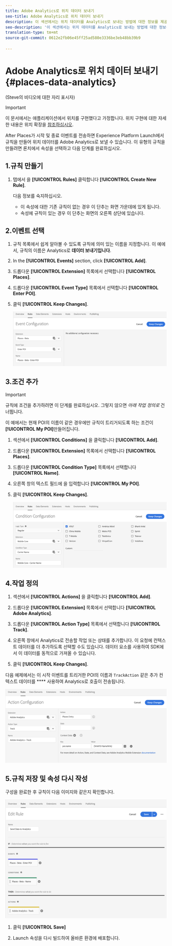 ```yaml
---
title: Adobe Analytics로 위치 데이터 보내기
seo-title: Adobe Analytics로 위치 데이터 보내기
description: 이 섹션에서는 위치 데이터를 Analytics로 보내는 방법에 대한 정보를 제공합니다.
seo-description: '이 섹션에서는 위치 데이터를 Analytics로 보내는 방법에 대한 정보를 제공합니다. '
translation-type: tm+mt
source-git-commit: 0612e2fb06e45ff25ad580e3336be3eb48bb39b9

---
```



# Adobe Analytics로 위치 데이터 보내기 {#places-data-analytics}


(Steve의 비디오에 대한 자리 표시자)

>[!IMPORTANT]
>
>이 문서에서는 애플리케이션에서 위치를 구현했다고 가정합니다. 위치 구현에 대한 자세한 내용은 위치 확장을 [참조하십시오](/help/places-ext-aep-sdks/places-extension/places-extension.md).

After Places가 시작 및 종료 이벤트를 전송하면 Experience Platform Launch에서 규칙을 만들어 위치 데이터를 Adobe Analytics로 보낼 수 있습니다. 이 유형의 규칙을 만들려면 론치에서 속성을 선택하고 다음 단계를 완료하십시오.

## 1.규칙 만들기

1. 탭에서 을 **[!UICONTROL Rules]** 클릭합니다 **[!UICONTROL Create New Rule]**.

   다음 정보를 숙지하십시오.

   * 이 속성에 대한 기존 규칙이 없는 경우 이 단추는 화면 가운데에 있게 됩니다.
   * 속성에 규칙이 있는 경우 이 단추는 화면의 오른쪽 상단에 있습니다.

## 2.이벤트 선택

1. 규칙 목록에서 쉽게 알아볼 수 있도록 규칙에 의미 있는 이름을 지정합니다. 이 예에서, 규칙의 이름은 Analytics로 **데이터 보내기입니다**.

2. In the **[!UICONTROL Events]** section, click **[!UICONTROL Add]**.

3. 드롭다운 **[!UICONTROL Extension]** 목록에서 선택합니다 **[!UICONTROL Places]**.

4. 드롭다운 **[!UICONTROL Event Type]** 목록에서 선택합니다 **[!UICONTROL Enter POI]**.

5. 클릭 **[!UICONTROL Keep Changes]**.

   !["이벤트 선택"](/help/assets/pt-selectEvent.png)


## 3.조건 추가

>[!IMPORTANT]
>
>규칙에 조건을 추가하려면 이 단계를 완료하십시오. 그렇지 않으면 *아래 작업 정의로* 건너뜁니다.


이 예에서는 현재 POI의 이름이 같은 경우에만 규칙이 트리거되도록 하는 조건이 **[!UICONTROL My POI]**&#x200B;만들어집니다.

1. 섹션에서 **[!UICONTROL Conditions]** 을 클릭합니다 **[!UICONTROL Add]**.

2. 드롭다운 **[!UICONTROL Extension]** 목록에서 선택합니다 **[!UICONTROL Places]**.

3. 드롭다운 **[!UICONTROL Condition Type]** 목록에서 선택합니다 **[!UICONTROL Name]**.

4. 오른쪽 창의 텍스트 필드에 을 입력합니다 **[!UICONTROL My POI]**.

5. 클릭 **[!UICONTROL Keep Changes]**.

   !["조건 설정"](/help/assets/ad-setCondition.png)


## 4.작업 정의

1. 섹션에서 **[!UICONTROL Actions]** 을 클릭합니다 **[!UICONTROL Add]**.

2. 드롭다운 **[!UICONTROL Extension]** 목록에서 선택합니다 **[!UICONTROL Adobe Analytics]**.

3. 드롭다운 **[!UICONTROL Action Type]** 목록에서 선택합니다 **[!UICONTROL Track]**.

4. 오른쪽 창에서 Analytics로 전송할 작업 또는 상태를 추가합니다. 이 요청에 컨텍스트 데이터를 더 추가하도록 선택할 수도 있습니다. 데이터 요소를 사용하여 SDK에서 이 데이터를 동적으로 가져올 수 있습니다.

5. 클릭 **[!UICONTROL Keep Changes]**.

다음 예제에서는 이 시작 이벤트를 트리거한 POI의 이름과 `TrackAction` 같은 추가 컨텍스트 데이터를 **** 사용하여 Analytics로 호출이 전송됩니다.

!["작업 설정"](/help/assets/pt-setAction.png)

## 5.규칙 저장 및 속성 다시 작성

구성을 완료한 후 규칙이 다음 이미지와 같은지 확인합니다.

!["규칙이 만들어짐"](/help/assets/pt-ruleComplete.png)


1. 클릭 **[!UICONTROL Save]**

2. Launch 속성을 다시 빌드하여 올바른 환경에 배포합니다.

